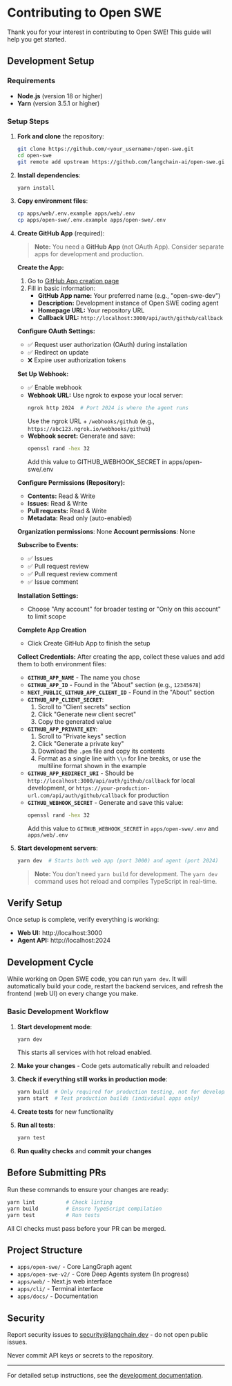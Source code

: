 # Contributing to Open SWE

Thank you for your interest in contributing to Open SWE! This guide will help you get started.

## Development Setup

### Requirements

- **Node.js** (version 18 or higher)
- **Yarn** (version 3.5.1 or higher)

### Setup Steps

1. **Fork and clone** the repository:
   ```bash
   git clone https://github.com/<your_username>/open-swe.git
   cd open-swe
   git remote add upstream https://github.com/langchain-ai/open-swe.git
   ```

2. **Install dependencies**:
   ```bash
   yarn install
   ```

3. **Copy environment files**:
   ```bash
   cp apps/web/.env.example apps/web/.env
   cp apps/open-swe/.env.example apps/open-swe/.env
   ```

4. **Create GitHub App** (required):
   
   > **Note:** You need a **GitHub App** (not OAuth App). Consider separate apps for development and production.
   
   **Create the App:**
   1. Go to [GitHub App creation page](https://github.com/settings/apps/new)
   2. Fill in basic information:
      - **GitHub App name:** Your preferred name (e.g., "open-swe-dev")
      - **Description:** Development instance of Open SWE coding agent
      - **Homepage URL:** Your repository URL
      - **Callback URL:** `http://localhost:3000/api/auth/github/callback`
   
   **Configure OAuth Settings:**
   - ✅ Request user authorization (OAuth) during installation
   - ✅ Redirect on update
   - ❌ Expire user authorization tokens
   
   **Set Up Webhook:**
   - ✅ Enable webhook
   - **Webhook URL:** Use ngrok to expose your local server:
     ```bash
     ngrok http 2024  # Port 2024 is where the agent runs
     ```
     Use the ngrok URL + `/webhooks/github` (e.g., `https://abc123.ngrok.io/webhooks/github`)
   - **Webhook secret:** Generate and save:
     ```bash
     openssl rand -hex 32
     ```
     Add this value to GITHUB_WEBHOOK_SECRET in apps/open-swe/.env 

   **Configure Permissions (Repository):**
   - **Contents:** Read & Write
   - **Issues:** Read & Write  
   - **Pull requests:** Read & Write
   - **Metadata:** Read only (auto-enabled)
   
   **Organization permissions**: None
   **Account permissions**: None
   
   **Subscribe to Events:**
   - ✅ Issues
   - ✅ Pull request review
   - ✅ Pull request review comment
   - ✅ Issue comment
   
   **Installation Settings:**
   - Choose "Any account" for broader testing or "Only on this account" to limit scope

   **Complete App Creation**
   - Click Create GitHub App to finish the setup
   
   **Collect Credentials:**
   After creating the app, collect these values and add them to both environment files:
   
   - **`GITHUB_APP_NAME`** - The name you chose
   - **`GITHUB_APP_ID`** - Found in the "About" section (e.g., `12345678`)
   - **`NEXT_PUBLIC_GITHUB_APP_CLIENT_ID`** - Found in the "About" section
   - **`GITHUB_APP_CLIENT_SECRET`**:
     1. Scroll to "Client secrets" section
     2. Click "Generate new client secret"
     3. Copy the generated value
   - **`GITHUB_APP_PRIVATE_KEY`**:
     1. Scroll to "Private keys" section
     2. Click "Generate a private key"
     3. Download the `.pem` file and copy its contents
     4. Format as a single line with `\\n` for line breaks, or use the multiline format shown in the example
   - **`GITHUB_APP_REDIRECT_URI`** - Should be `http://localhost:3000/api/auth/github/callback` for local development, or `https://your-production-url.com/api/auth/github/callback` for production
   - **`GITHUB_WEBHOOK_SECRET`** - Generate and save this value:
     ```bash
     openssl rand -hex 32
     ```
     Add this value to `GITHUB_WEBHOOK_SECRET` in `apps/open-swe/.env` and `apps/web/.env`   

5. **Start development servers**:
   ```bash
   yarn dev  # Starts both web app (port 3000) and agent (port 2024)
   ```
   
   > **Note:** You don't need `yarn build` for development. The `yarn dev` command uses hot reload and compiles TypeScript in real-time.

## Verify Setup

Once setup is complete, verify everything is working:
- **Web UI:** http://localhost:3000
- **Agent API:** http://localhost:2024

## Development Cycle

While working on Open SWE code, you can run `yarn dev`. It will automatically build your code, restart the backend services, and refresh the frontend (web UI) on every change you make.

### Basic Development Workflow

1. **Start development mode**:
   ```bash
   yarn dev
   ```
   This starts all services with hot reload enabled.

2. **Make your changes** - Code gets automatically rebuilt and reloaded

3. **Check if everything still works in production mode**:
   ```bash
   yarn build  # Only required for production testing, not for development
   yarn start  # Test production builds (individual apps only)
   ```

4. **Create tests** for new functionality

5. **Run all tests**:
   ```bash
   yarn test
   ```

6. **Run quality checks** and **commit your changes**

## Before Submitting PRs

Run these commands to ensure your changes are ready:

```bash
yarn lint          # Check linting
yarn build         # Ensure TypeScript compilation
yarn test          # Run tests
```

All CI checks must pass before your PR can be merged.

## Project Structure

- `apps/open-swe/` - Core LangGraph agent
- `apps/open-swe-v2/` - Core Deep Agents system (In progress)
- `apps/web/` - Next.js web interface
- `apps/cli/` - Terminal interface  
- `apps/docs/` - Documentation

## Security

Report security issues to security@langchain.dev - do not open public issues.

Never commit API keys or secrets to the repository.

---

For detailed setup instructions, see the [development documentation](https://docs.langchain.com/labs/swe/setup/development).
